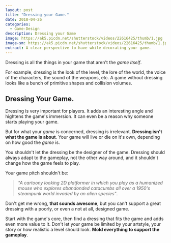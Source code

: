 ```yaml
---
layout: post
title: "Dressing your Game."
date: 2018-04-26
categories:
  - Game-Design
description: Dressing your Game
image: https://ak5.picdn.net/shutterstock/videos/22616425/thumb/1.jpg
image-sm: https://ak5.picdn.net/shutterstock/videos/22616425/thumb/1.jpg
extract: A clear perspective to have while decorating your game.
---
```


Dressing is all the things in your game that aren't the *game itself*.

For example, dressing is the look of the level, the lore of the world, the voice of the characters, the sound of the weapons, etc. A game without dressing looks like a bunch of primitive shapes and collision volumes.

## Dressing Your Game.

Dressing is very important for players. It adds an interesting angle and hightens the game's immersion. It can even be a reason why someone starts playing your game.

But for what your *game* is concerned, dressing is irrelevant. **Dressing isn't what the game is about**. Your game will live or die on it's own, depending on how good the *game* is.

You shouldn't let the dressing be the designer of the game. Dressing should always adapt to the gameplay, not the other way around, and it shouldn't change how the game feels to play.

Your game pitch shouldn't be: 

> *"A cartoony looking 2D platformer in which you play as a humanized mouse who explores abandonded catacumbs all over a 1950's steampunk world invaded by an alien species"*.

Don't get me wrong, **that sounds awesome**, but you can't support a great dressing with a poorly, or even a not at all, designed game.

Start with the game's core, then find a dressing that fits the game and adds even more value to it. Don't let your game be limited by your artstyle, your story or how realistic a level should look. **Mold everything to support the gameplay**.

